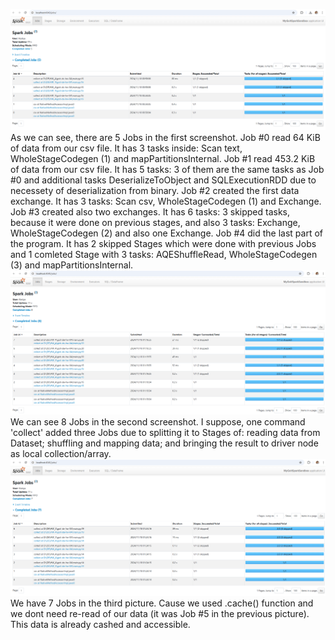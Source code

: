 
![Screenshot_1.png](Screenshot_1.png)
As we can see, there are 5 Jobs in the first screenshot. 
Job #0 read 64 KiB of data from our csv file. It has 3 tasks inside: Scan text, WholeStageCodegen (1) and mapPartitionsInternal.
Job #1 read 453.2 KiB of data from our csv file. It has 5 tasks: 3 of them are the same tasks as Job #0 and additional tasks 
DeserializeToObject and SQLExecutionRDD due to necessety of deserialization from binary.
Job #2 created the first data exchange. It has 3 tasks: Scan csv, WholeStageCodegen (1) and Exchange.
Job #3 created also two exchanges. It has 6 tasks: 3 skipped tasks, because it were done on previous stages, and also 3 tasks:
Exchange, WholeStageCodegen (2) and also one Exchange.
Job #4 did the last part of the program. It has 2 skipped Stages which were done with previous Jobs and 1 comleted Stage 
with 3 tasks: AQEShuffleRead, WholeStageCodegen (3) and mapPartitionsInternal.
![Screenshot_2.png](Screenshot_2.png)
We can see 8 Jobs in the second screenshot. I suppose, one command 'collect' added three Jobs due to splitting it to Stages of: reading data 
from Dataset; shuffling and mapping data; and bringing the result to driver node as local collection/array.
![Screenshot_3.png](Screenshot_3.png)
We have 7 Jobs in the third picture. Cause we used .cache() function and we dont need re-read of our data (it was Job #5 in the 
previous picture). This data is already cashed and accessible.